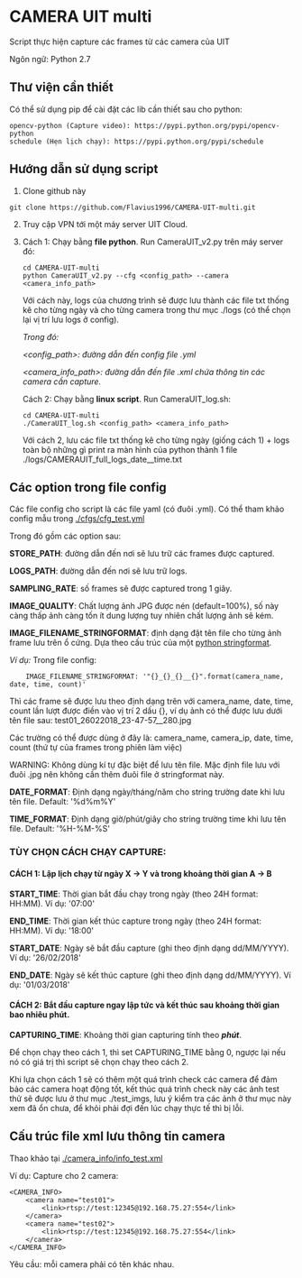 # CAMERA UIT multi
Script thực hiện capture các frames từ các camera của UIT

Ngôn ngữ: Python 2.7

## Thư viện cần thiết

Có thể sử dụng pip để cài đặt các lib cần thiết sau cho python:
```Shell
opencv-python (Capture video): https://pypi.python.org/pypi/opencv-python
schedule (Hẹn lịch chạy): https://pypi.python.org/pypi/schedule
```

## Hướng dẫn sử dụng script

1. Clone github này
```Shell
git clone https://github.com/Flavius1996/CAMERA-UIT-multi.git
```

2. Truy cập VPN tới một máy server UIT Cloud.

3. Cách 1: Chạy bằng **file python**. Run CameraUIT_v2.py trên máy server đó:
    ```Shell
    cd CAMERA-UIT-multi
    python CameraUIT_v2.py --cfg <config_path> --camera <camera_info_path>
    ```
   Với cách này, logs của chương trình sẽ được lưu thành các file txt thống kê cho từng ngày và cho từng camera trong thư mục ./logs (có thể chọn lại vị trí lưu logs ở config).
   
   *Trong đó:*
   
   *<config_path>: đường dẫn đến config file .yml*
   
   *<camera_info_path>: đường dẫn đến file .xml chứa thông tin các camera cần capture.*
   
   Cách 2: Chạy bằng **linux script**. Run CameraUIT_log.sh:
    ```Shell
    cd CAMERA-UIT-multi
    ./CameraUIT_log.sh <config_path> <camera_info_path>
    ```
   Với cách 2, lưu các file txt thống kê cho từng ngày (giống cách 1) + logs toàn bộ những gì print ra màn hình của python thành 1 file ./logs/CAMERAUIT_full_logs_date__time.txt
  
## Các option trong file config

Các file config cho script là các file yaml (có đuôi .yml). Có thể tham khảo config mẫu trong [./cfgs/cfg_test.yml](https://github.com/Flavius1996/CAMERA-UIT-multi/blob/master/cfgs/cfg_test.yml)

Trong đó gồm các option sau:

**STORE_PATH**: đường dẫn đến nơi sẽ lưu trữ các frames được captured.

**LOGS_PATH**: đường dẫn đến nơi sẽ lưu trữ logs.

**SAMPLING_RATE**: số frames sẽ được captured trong 1 giây.

**IMAGE_QUALITY**: Chất lượng ảnh JPG được nén (default=100%), số này càng thấp ảnh càng tốn ít dung lượng tuy nhiên chất lượng ảnh sẽ kém.

**IMAGE_FILENAME_STRINGFORMAT**: định dạng đặt tên file cho từng ảnh frame lưu trên ổ cứng. Dựa theo cấu trúc của một [python stringformat](https://pyformat.info/).

*Ví dụ:* Trong file config:
```Shell
    IMAGE_FILENAME_STRINGFORMAT: '"{}_{}_{}__{}".format(camera_name, date, time, count)'
```

Thì các frame sẽ được lưu theo định dạng trên với camera_name, date, time, count lần lượt được điền vào vị trí 2 dấu {}, ví dụ ảnh có thể được lưu dưới tên file sau: test01_26022018_23-47-57__280.jpg

Các trường có thể được dùng ở đây là: camera_name, camera_ip, date, time, count (thứ tự của frames trong phiên làm việc)

WARNING: Không dùng kí tự đặc biệt để lưu tên file. Mặc định file lưu với đuôi .jpg nên không cần thêm đuôi file ở stringformat này.

**DATE_FORMAT**: Định dạng ngày/tháng/năm cho string trường date khi lưu tên file. Default: '%d%m%Y'

**TIME_FORMAT**:  Định dạng giờ/phút/giây cho string trường time khi lưu tên file. Default: '%H-%M-%S'

### TÙY CHỌN CÁCH CHẠY CAPTURE:
#### CÁCH 1: Lập lịch chạy từ ngày X -> Y và trong khoảng thời gian A -> B
**START_TIME**: Thời gian bắt đầu chạy trong ngày (theo 24H format: HH:MM). Ví dụ: '07:00'

**END_TIME**: Thời gian kết thúc capture trong ngày (theo 24H format: HH:MM). Ví dụ: '18:00'

**START_DATE**: Ngày sẽ bắt đầu capture (ghi theo định dạng dd/MM/YYYY). Ví dụ: '26/02/2018'

**END_DATE**: Ngày sẽ kết thúc capture (ghi theo định dạng dd/MM/YYYY). Ví dụ: '01/03/2018'

#### CÁCH 2: Bắt đầu capture ngay lập tức và kết thúc sau khoảng thời gian bao nhiêu phút.
**CAPTURING_TIME**: Khoảng thời gian capturing tính theo ***phút***.

Để chọn chạy theo cách 1, thì set CAPTURING_TIME bằng 0, ngược lại nếu nó có giá trị thì script sẽ chọn chạy theo cách 2. 

Khi lựa chọn cách 1 sẽ có thêm một quá trình check các camera để đảm bảo các camera hoạt động tốt, kết thúc quá trình check này các ảnh test thử sẽ được lưu ở thư mục ./test_imgs, lưu ý kiểm tra các ảnh ở thư mục này xem đã ổn chưa, để khỏi phải đợi đến lúc chạy thực tế thì bị lỗi.

## Cấu trúc file xml lưu thông tin camera
Thao khảo tại [./camera_info/info_test.xml](https://github.com/Flavius1996/CAMERA-UIT-multi/blob/master/camera_info/info_test.xml)

Ví dụ: Capture cho 2 camera:
```shell
<CAMERA_INFO>
    <camera name="test01">
        <link>rtsp://test:12345@192.168.75.27:554</link>
    </camera>
    <camera name="test02">
        <link>rtsp://test:12345@192.168.75.27:554</link>
    </camera>
</CAMERA_INFO>
```

Yêu cầu: mỗi camera phải có tên khác nhau.

